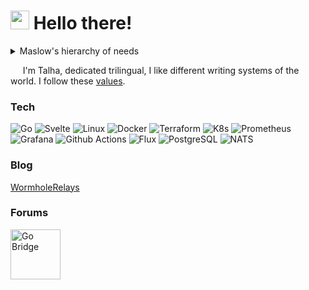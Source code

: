<h1><img src="https://emojis.slackmojis.com/emojis/images/1643514331/3037/gopher_coffee.gif?1643514331" width="30"/> Hello there! </h1>

<details>
  <summary> Maslow's hierarchy of needs</summary>
  
  ![maslow-gopher](https://user-images.githubusercontent.com/22800416/174462164-cdac351f-6e39-4426-b360-bd73a9921c56.png)
</details>

<p>&nbsp;&nbsp;&nbsp;&nbsp; I'm Talha, dedicated trilingual, I like different writing systems of the world. I follow these <a href="https://golang.org/conduct" target="_blank">values</a>.</p>
  
<h3> Tech </h3>
<p>
  <!-- Preferred Language -->
  <img alt="Go" src="https://img.shields.io/badge/-Go-00ADD8?style=flat-square&logo=go&logoColor=white" />
  
  <!-- Preferred Frontend -->
  <img alt="Svelte" src="https://img.shields.io/badge/-Svelte-FF3E00?style=flat-square&logo=svelte&logoColor=white" />

  <!-- Preferred Infrastructure -->
  <img alt="Linux" src="https://img.shields.io/badge/-Linux-FCC624?style=flat-square&logo=linux&logoColor=black" />
  <img alt="Docker" src="https://img.shields.io/badge/-Docker-2496ED?style=flat-square&logo=docker&logoColor=white" />
  <img alt="Terraform" src="https://img.shields.io/badge/-Terraform-844FBA?style=flat-square&logo=terraform&logoColor=white" />
  <img alt="K8s" src="https://img.shields.io/badge/-K8s-326CE5?style=flat-square&logo=kubernetes&logoColor=white" />
  <img alt="Prometheus" src="https://img.shields.io/badge/-Prom-E6522C?style=flat-square&logo=prometheus&logoColor=white" />
  <img alt="Grafana" src="https://img.shields.io/badge/-LGT-F46800?style=flat-square&logo=grafana&logoColor=white" />
  <img alt="Github Actions" src="https://img.shields.io/badge/-GH_Actions-2088FF?style=flat-square&logo=github-actions&logoColor=white" />
  <img alt="Flux" src="https://img.shields.io/badge/-Flux-5468FF?style=flat-square&logo=flux&logoColor=white" />
  
  <!-- Preferred Store & Pubsub -->
  <img alt="PostgreSQL" src="https://img.shields.io/badge/-Postgres-336791?style=flat-square&logo=postgresql&logoColor=white" />
  <img alt="NATS" src="https://img.shields.io/badge/-NATS-27AAE1?style=flat-square&logo=natsdotio&logoColor=white" />
</p>
  
<h3> Blog </h3>
<p>
  <a href="https://wormholerelays.com/" target="_blank"> WormholeRelays </a>
</p>

<h3>Forums </h3>
<p>
  <a href="https://forum.golangbridge.org/u/mrwormhole/summary" target="_blank">
    <img alt="Go Bridge" src="https://pbs.twimg.com/profile_images/1100533079796600833/s5Krj_8A_400x400.jpg" height="80" />
  </a>
</p>
